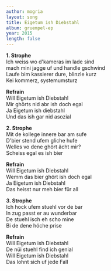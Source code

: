 ```yaml
---
author: mogria
layout: song
title: Eigetum ish Diebstahl
album: gruempel-ep
year: 2015
length: false
---
```


**1. Strophe**  
Ich weiss wo d'kameras im lade sind  
mach mini jagge uf und handle gschwind  
Laufe bim kassierer dure, blinzle kurz  
Kei kommerz, systemumsturz  

**Refrain**  
Will Eigetum ish Diebstahl  
Mir ghörts nid abr ish doch egal  
Ja Eigetum ish diebstahl  
Und das ish gar nid asozial

**2. Strophe**  
Mit de kollege innere bar am sufe  
D'bier stend ufem gliche hufe  
Welles vo dene ghört ächt mir?  
Scheiss egal es ish bier

**Refrain**  
Will Eigetum ish Diebstahl  
Wemm das bier ghört ish doch egal  
Ja Eigetum ish Diebstahl  
Das heisst nur meh bier für all

**3. Strophe**  
Ich hock ufem stuehl vor de bar  
In zug passt er au wunderbar  
De stuehl isch eh scho mine  
Bi de dene höche prise

**Refrain**  
Will Eigetum ish Diebstahl  
De nüi stuehl find ich genial  
Will Eigetum ish Diebstahl   
Das lohnt sich uf jede Fall
